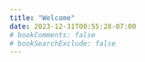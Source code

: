 ```yaml
---
title: "Welcome"
date: 2023-12-31T00:55:28-07:00
# bookComments: false
# bookSearchExclude: false
---
```

